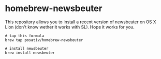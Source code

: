 # homebrew-newsbeuter

This repository allows you to install a recent version of newsbeuter on
OS X Lion (don't know wether it works with SL). Hope it works for you.

    # tap this formula
    brew tap posativ/homebrew-newsbeuter

    # install newsbeuter
    brew install newsbeuter

